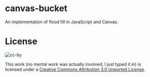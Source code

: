 canvas-bucket
=============

An implementation of flood fill in JavaScript and Canvas.

License
=======

![cc-by](http://i.creativecommons.org/l/by/3.0/88x31.png)

This work (no mental work was actually involved, I just typed it in)
is licensed under a [Creative Commons Attribution 3.0 Unported License](http://creativecommons.org/licenses/by/3.0/deed.en_US).